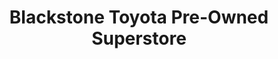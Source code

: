 ---
title: "Blackstone Toyota Pre-Owned Superstore"
url: /fresno/blackstone-toyota-pre-owned-superstore/
shop: car
---